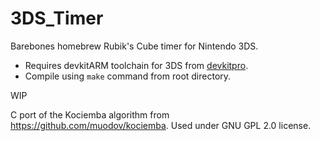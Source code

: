 # 3DS_Timer
Barebones homebrew Rubik's Cube timer for Nintendo 3DS.

- Requires devkitARM toolchain for 3DS from [devkitpro](https://devkitpro.org/). 
- Compile using `make` command from root directory.

WIP

C port of the Kociemba algorithm from https://github.com/muodov/kociemba. Used under GNU GPL 2.0 license.
